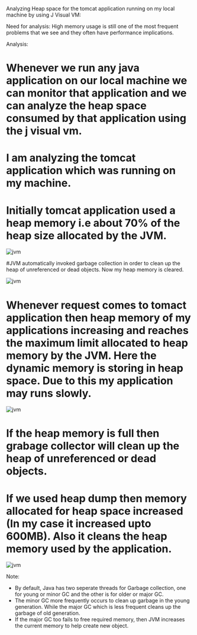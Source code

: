 

Analyzing Heap space for the tomcat application running on my local machine by using J Visual VM:

Need for analysis: High memory usage is still one of the most frequent problems that we see and they often have performance implications.

Analysis:

# Whenever we run any java application on our local machine we can monitor that application and we can analyze the heap space consumed by that application using the j visual vm.

# I am analyzing the tomcat application which was running on my machine.

# Initially tomcat application used a heap memory i.e about 70% of the heap size allocated by the JVM.

![jvm](https://github.com/arunkundrupu1990/jvm/blob/master/01%20Screenshot%20from%202018-08-14%2014-57-51.png)

#JVM automatically invoked garbage collection in order to clean up the heap of unreferenced or dead objects. Now my heap memory is cleared.

![jvm](https://github.com/arunkundrupu1990/jvm/blob/master/02%20Screenshot%20from%202018-08-14%2014-58-19.png)

# Whenever request comes to tomact application then heap memory of my applications increasing  and reaches the maximum limit allocated to heap memory by the JVM. Here the dynamic memory is storing in heap space. Due to this my application may runs slowly.

![jvm](https://github.com/arunkundrupu1990/jvm/blob/master/03%20Screenshot%20from%202018-08-14%2015-01-33.png)

# If the heap memory is full then grabage collector will clean up the heap of unreferenced or dead objects.

# If we used heap dump then memory allocated for heap space increased (In my case it increased upto 600MB). Also it cleans the heap memory used by the application.

 ![jvm](https://github.com/arunkundrupu1990/jvm/blob/master/04%20Screenshot%20from%202018-08-14%2015-07-43.png)

 Note:

- By default, Java has two seperate threads for Garbage collection, one for young or minor GC and the other is for older or major GC.
- The minor GC more frequently occurs to clean up garbage in the young generation. While the major GC which is less frequent cleans up the garbage of old generation.
- If the major GC too fails to free required memory, then JVM increases the current memory to help create new object.


